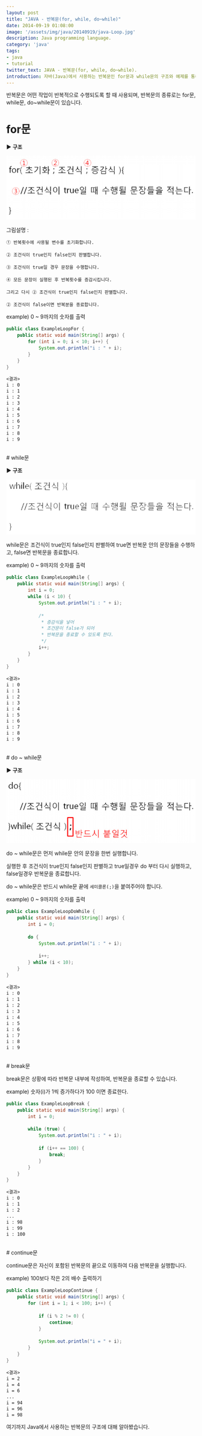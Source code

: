 ```yaml
---
layout: post
title: "JAVA - 반복문(for, while, do~while)"
date: 2014-09-19 01:08:00
image: '/assets/img/java/20140919/java-Loop.jpg'
description: Java programming language.
category: 'java'
tags:
- java
- tutorial
twitter_text: JAVA - 반복문(for, while, do~while).
introduction: 자바(Java)에서 사용하는 반복문인 for문과 while문의 구조와 예제를 통해 내용을 이해합니다.
---
```


반복문은 어떤 작업이 반복적으로 수행되도록 할 때 사용되며, 반복문의 종류로는 for문, while문, do~while문이 있습니다.

# for문

**▶ 구조**

![그림1. 20171212_001_java-Loop-for](/assets/img/java/20140919/20171212_001_java-Loop-for.jpg)

그림설명 :
```
① 반복횟수에 사용될 변수를 초기화합니다.

② 조건식이 true인지 false인지 판별합니다.

③ 조건식이 true일 경우 문장을 수행합니다.

④ 모든 문장이 실행된 후 반복횟수를 증감시킵니다.

그리고 다시 ② 조건식이 true인지 false인지 판별합니다.

② 조건식이 false이면 반복분을 종료합니다.
```

example) 0 ~ 9까지의 숫자를 출력

```java
public class ExampleLoopFor {
	public static void main(String[] args) {
		for (int i = 0; i < 10; i++) {
			System.out.println("i : " + i);
		}
	}
}
```
```
<결과>
i : 0
i : 1
i : 2
i : 3
i : 4
i : 5
i : 6
i : 7
i : 8
i : 9
```

<br>
# while문

**▶ 구조**

![그림2. 20171212_002_java-Loop-while](/assets/img/java/20140919/20171212_002_java-Loop-while.png)

while문은 조건식이 true인지 false인지 판별하여 true면 반복문 안의 문장들을 수행하고, false면 반복문을 종료합니다.

example) 0 ~ 9까지의 숫자를 출력

```java
public class ExampleLoopWhile {
	public static void main(String[] args) {
		int i = 0;
		while (i < 10) {
			System.out.println("i : " + i);

			/*
			 * 증감식을 넣어
			 * 조건문이 false가 되어
			 * 반복문을 종료할 수 있도록 한다.
			 */
			i++;
		}
	}
}
```
```
<결과>
i : 0
i : 1
i : 2
i : 3
i : 4
i : 5
i : 6
i : 7
i : 8
i : 9
```
<br>
# do ~ while문

**▶ 구조**

![그림3. 20171212_003_java-Loop-do-while](/assets/img/java/20140919/20171212_003_java-Loop-do-while.jpg)

do ~ while문은 먼저 while문 안의 문장을 한번 실행합니다.

실행한 후 조건식이 true인지 false인지 판별하고 true일경우 do 부터 다시 실행하고, false일경우 반복문을 종료합니다.

do ~ while문은 반드시 while문 끝에 `세미콜론(;)`을 붙여주어야 합니다.

example) 0 ~ 9까지의 숫자를 출력

```java
public class ExampleLoopDoWhile {
	public static void main(String[] args) {
		int i = 0;

		do {
			System.out.println("i : " + i);

			i++;
		} while (i < 10);
	}
}
```
```
<결과>
i : 0
i : 1
i : 2
i : 3
i : 4
i : 5
i : 6
i : 7
i : 8
i : 9
```
<br>
# break문

break문은 상황에 따라 반복문 내부에 작성하여, 반복문을 종료할 수 있습니다.

example) 숫자(i)가 1씩 증가하다가 100 이면 종료한다.

```java
public class ExampleLoopBreak {
	public static void main(String[] args) {
		int i = 0;

		while (true) {
			System.out.println("i : " + i);

			if (i++ == 100) {
				break;
			}
		}
	}
}
```
```
<결과>
i : 0
i : 1
i : 2
...
i : 98
i : 99
i : 100
```
<br>
# continue문

continue문은 자신이 포함된 반복문의 끝으로 이동하여 다음 반복문을 실행합니다.

example) 100보다 작은 2의 배수 출력하기

```java
public class ExampleLoopContinue {
	public static void main(String[] args) {
		for (int i = 1; i < 100; i++) {

			if (i % 2 != 0) {
				continue;
			}

			System.out.println("i = " + i);
		}
	}
}
```
```
<결과>
i = 2
i = 4
i = 6
...
i = 94
i = 96
i = 98
```

여기까지 Java에서 사용하는 반복문의 구조에 대해 알아봤습니다.

